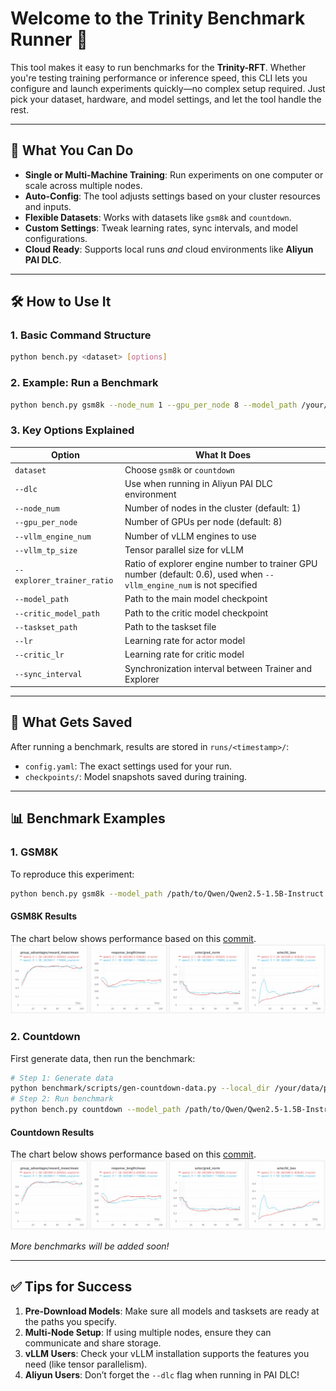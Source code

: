 # Welcome to the Trinity Benchmark Runner 🌟

This tool makes it easy to run benchmarks for the **Trinity-RFT**. Whether you're testing training performance or inference speed, this CLI lets you configure and launch experiments quickly—no complex setup required. Just pick your dataset, hardware, and model settings, and let the tool handle the rest.

---

## 🚀 What You Can Do

- **Single or Multi-Machine Training**: Run experiments on one computer or scale across multiple nodes.
- **Auto-Config**: The tool adjusts settings based on your cluster resources and inputs.
- **Flexible Datasets**: Works with datasets like `gsm8k` and `countdown`.
- **Custom Settings**: Tweak learning rates, sync intervals, and model configurations.
- **Cloud Ready**: Supports local runs *and* cloud environments like **Aliyun PAI DLC**.

---

## 🛠️ How to Use It

### 1. Basic Command Structure
```bash
python bench.py <dataset> [options]
```

### 2. Example: Run a Benchmark
```bash
python bench.py gsm8k --node_num 1 --gpu_per_node 8 --model_path /your/model/path
```

### 3. Key Options Explained
| Option | What It Does |
|--------|--------------|
| `dataset` | Choose `gsm8k` or `countdown` |
| `--dlc` | Use when running in Aliyun PAI DLC environment |
| `--node_num` | Number of nodes in the cluster (default: 1) |
| `--gpu_per_node` | Number of GPUs per node (default: 8) |
| `--vllm_engine_num` | Number of vLLM engines to use |
| `--vllm_tp_size` | Tensor parallel size for vLLM |
| `--explorer_trainer_ratio` | Ratio of explorer engine number to trainer GPU number (default: 0.6), used when `--vllm_engine_num` is not specified |
| `--model_path` | Path to the main model checkpoint |
| `--critic_model_path` | Path to the critic model checkpoint |
| `--taskset_path` | Path to the taskset file |
| `--lr` | Learning rate for actor model |
| `--critic_lr` | Learning rate for critic model |
| `--sync_interval` | Synchronization interval between Trainer and Explorer |


---

## 📂 What Gets Saved

After running a benchmark, results are stored in `runs/<timestamp>/`:
- `config.yaml`: The exact settings used for your run.
- `checkpoints/`: Model snapshots saved during training.

---

## 📊 Benchmark Examples

### 1. GSM8K
To reproduce this experiment:
```bash
python bench.py gsm8k --model_path /path/to/Qwen/Qwen2.5-1.5B-Instruct
```
#### GSM8K Results
The chart below shows performance based on this [commit](https://github.com/modelscope/Trinity-RFT/tree/068da409d215bb2450d93b6b7a56740d4751669d).
![View Results](../docs/sphinx_doc/assets/gsm8k-bench.png)

### 2. Countdown
First generate data, then run the benchmark:
```bash
# Step 1: Generate data
python benchmark/scripts/gen-countdown-data.py --local_dir /your/data/path
# Step 2: Run benchmark
python bench.py countdown --model_path /path/to/Qwen/Qwen2.5-1.5B-Instruct --taskset_path /your/data/path
```
#### Countdown Results
The chart below shows performance based on this [commit](https://github.com/modelscope/Trinity-RFT/tree/068da409d215bb2450d93b6b7a56740d4751669d).
![View Results](../docs/sphinx_doc/assets/gsm8k-bench.png)

*More benchmarks will be added soon!*

---

## ✅ Tips for Success

1. **Pre-Download Models**: Make sure all models and tasksets are ready at the paths you specify.
2. **Multi-Node Setup**: If using multiple nodes, ensure they can communicate and share storage.
3. **vLLM Users**: Check your vLLM installation supports the features you need (like tensor parallelism).
4. **Aliyun Users**: Don’t forget the `--dlc` flag when running in PAI DLC!
